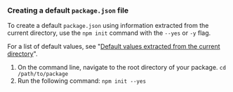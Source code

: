 ### Creating a default `package.json` file

To create a default `package.json` using information extracted from the current directory, use the `npm init` command with the `--yes` or `-y` flag. 

For a list of default values, see "[Default values extracted from the current directory](https://docs.npmjs.com/creating-a-package-json-file#default-values-extracted-from-the-current-directory)".

1.  On the command line, navigate to the root directory of your package.
    `cd /path/to/package`
2.  Run the following command:
    `npm init --yes`